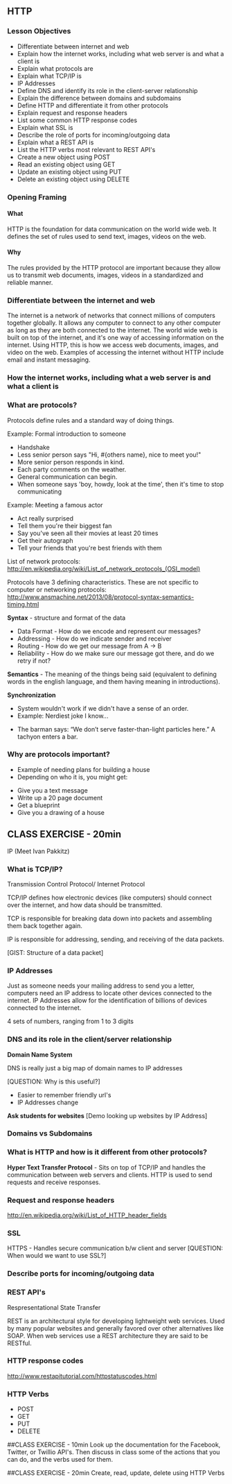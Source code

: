 ## HTTP

### Lesson Objectives

* Differentiate between internet and web
* Explain how the internet works, including what web server is and what a client is
* Explain what protocols are
* Explain what TCP/IP is
* IP Addresses
* Define DNS and identify its role in the client-server relationship
* Explain the difference between domains and subdomains
* Define HTTP and differentiate it from other protocols
* Explain request and response headers
* List some common HTTP response codes
* Explain what SSL is
* Describe the role of ports for incoming/outgoing data
* Explain what a REST API is
* List the HTTP verbs most relevant to REST API's
* Create a new object using POST
* Read an existing object using GET
* Update an existing object using PUT
* Delete an existing object using DELETE

### Opening Framing
#### What

HTTP is the foundation for data communication on the world wide web. It defines the set of rules used to send text, images, videos on the web.

#### Why

The rules provided by the HTTP protocol are important because they allow us to transmit web documents, images, videos in a standardized and reliable manner. 

### Differentiate between the internet and web

The internet is a network of networks that connect millions of computers together globally. It allows any computer to connect to any other computer as long as they are both connected to the internet. The world wide web is built on top of the internet, and it's one way of accessing information on the internet. Using HTTP, this is how we access web documents, images, and video on the web. Examples of accessing the internet without HTTP include email and instant messaging.

### How the internet works, including what a web server is and what a client is

### What are protocols?

Protocols define rules and a standard way of doing things. 

Example: 
Formal introduction to someone

- Handshake
- Less senior person says "Hi, #{others name}, nice to meet you!"
- More senior person responds in kind.
- Each party comments on the weather.
- General communication can begin.
- When someone says 'boy, howdy, look at the time', then it's time to stop communicating

Example: 
Meeting a famous actor 

- Act really surprised
- Tell them you're their biggest fan
- Say you've seen all their movies at least 20 times
- Get their autograph
- Tell your friends that you're best friends with them

List of network protocols:
http://en.wikipedia.org/wiki/List_of_network_protocols_(OSI_model)

Protocols have 3 defining characteristics. These are not specific to computer or networking protocols:
http://www.ansmachine.net/2013/08/protocol-syntax-semantics-timing.html

**Syntax** - structure and format of the data
 * Data Format - How do we encode and represent our messages?
 * Addressing - How do we indicate sender and receiver
 * Routing - How do we get our message from A -> B
 * Reliability - How do we make sure our message got there, and do we retry if not?

**Semantics** - The meaning of the things being said (equivalent to defining words in the
english language, and them having meaning in introductions).

**Synchronization** 
 - System wouldn't work if we didn't have a sense of an order.
 - Example: Nerdiest joke I know...
  * The barman says: “We don’t serve faster-than-light particles here.” A tachyon enters a bar.

### Why are protocols important? 

- Example of needing plans for building a house 
- Depending on who it is, you might get: 
 * Give you a text message
 * Write up a 20 page document
 * Get a blueprint 
 * Give you a drawing of a house

## CLASS EXERCISE - 20min
IP (Meet Ivan Pakkitz)

### What is TCP/IP?

Transmission Control Protocol/ Internet Protocol

TCP/IP defines how electronic devices (like computers) should connect over the internet, and how data should be transmitted. 

TCP is responsible for breaking data down into packets and assembling them back together again. 

IP is responsible for addressing, sending, and receiving of the data packets.

[GIST: Structure of a data packet]

### IP Addresses 

Just as someone needs your mailing address to send you a letter, computers need an IP address to locate other devices connected to the internet. IP Addresses allow for the identification of billions of devices connected to the internet. 

4 sets of numbers, ranging from 1 to 3 digits

### DNS and its role in the client/server relationship 

**Domain Name System**

DNS is really just a big map of domain names to IP addresses

[QUESTION: Why is this useful?]
- Easier to remember friendly url's
- IP Addresses change

**Ask students for websites**
[Demo looking up websites by IP Address]

### Domains vs Subdomains

### What is HTTP and how is it different from other protocols? 

**Hyper Text Transfer Protocol** - Sits on top of TCP/IP and handles the communication between web servers and clients. HTTP is used to send requests and receive responses. 

### Request and response headers

http://en.wikipedia.org/wiki/List_of_HTTP_header_fields

### SSL

HTTPS - Handles secure communication b/w client and server 
[QUESTION: When would we want to use SSL?]

### Describe ports for incoming/outgoing data

### REST API's

Respresentational State Transfer

REST is an architectural style for developing lightweight web services. Used by many popular websites and generally favored over other alternatives like SOAP. When web services use a REST architecture they are said to be RESTful. 

### HTTP response codes

http://www.restapitutorial.com/httpstatuscodes.html

### HTTP Verbs 

* POST
* GET
* PUT
* DELETE

##CLASS EXERCISE - 10min
Look up the documentation for the Facebook, Twitter, or Twillio API's. Then discuss in class some of the actions that you can do, and the verbs used for them. 

##CLASS EXERCISE - 20min 
Create, read, update, delete using HTTP Verbs 







